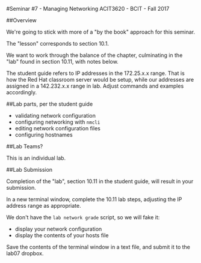 #Seminar #7 - Managing Networking
ACIT3620 - BCIT - Fall 2017

##Overview

We're going to stick with more of a "by the book" approach for this seminar.

The "lesson" corresponds to section 10.1.

We want to work through the balance of the chapter, culminating in the "lab"
found in section 10.11, with notes below.

The student guide refers to IP addresses in the 172.25.x.x range.
That is how the Red Hat classroom server would be setup, while
our addresses are assigned in a 142.232.x.x range in lab.
Adjust commands and examples accordingly.

##Lab parts, per the student guide

- validating network configuration
- configuring networking with `nmcli`
- editing network configuration files
- configuring hostnames

##Lab Teams?

This is an individual lab.

##Lab Submission

Completion of the "lab", section 10.11 in the student guide, will result
in your submission.

In a new terminal window, complete the 10.11 lab steps, adjusting the IP
address range as appropriate.

We don't have the `lab network grade` script, so we will fake it:
- display your network configuration
- display the contents of your hosts file

Save the contents of the terminal window in a text file, and submit it to
the lab07 dropbox.

